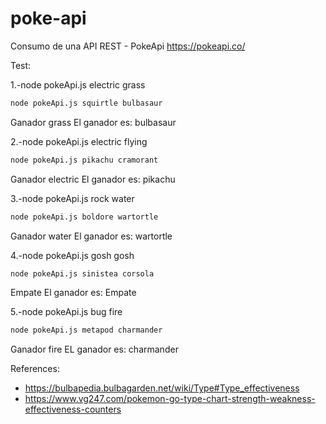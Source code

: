 # poke-api
Consumo de una API REST - PokeApi https://pokeapi.co/ 

Test:

1.-node pokeApi.js electric grass
```bash
node pokeApi.js squirtle bulbasaur
```
Ganador grass
El ganador es: bulbasaur

2.-node pokeApi.js electric flying
```bash
node pokeApi.js pikachu cramorant
```
Ganador electric
El ganador es: pikachu

3.-node pokeApi.js rock water   
```bash
node pokeApi.js boldore wartortle 
```
Ganador water
El ganador es: wartortle

4.-node pokeApi.js gosh gosh
```bash
node pokeApi.js sinistea corsola
```
Empate
El ganador es: Empate

5.-node pokeApi.js bug fire   
```bash
node pokeApi.js metapod charmander
```
Ganador fire
EL ganador es: charmander

References:
* https://bulbapedia.bulbagarden.net/wiki/Type#Type_effectiveness 
* https://www.vg247.com/pokemon-go-type-chart-strength-weakness-effectiveness-counters 
